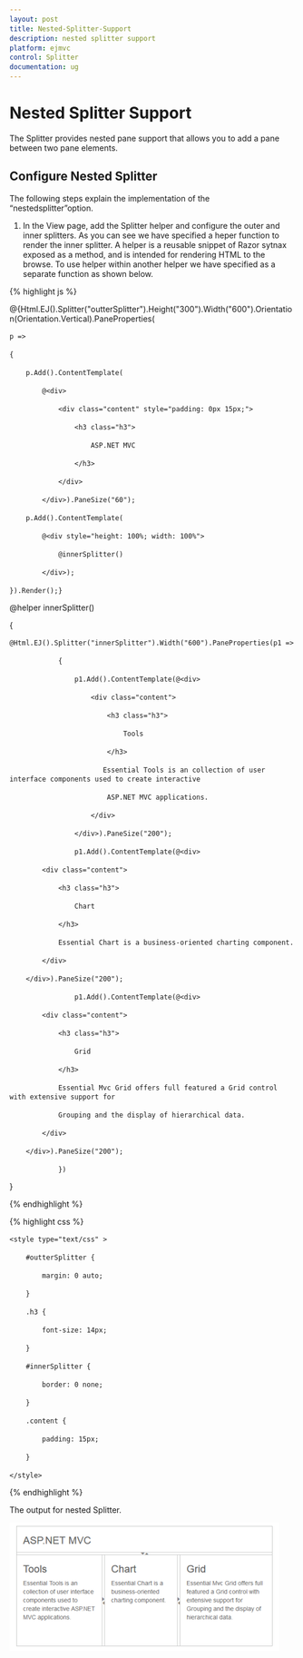 ```yaml
---
layout: post
title: Nested-Splitter-Support
description: nested splitter support
platform: ejmvc
control: Splitter
documentation: ug
---
```


# Nested Splitter Support

The Splitter provides nested pane support that allows you to add a pane between two pane elements.

## Configure Nested Splitter

The following steps explain the implementation of the “nestedsplitter”option.

1. In the View page, add the Splitter helper and configure the outer and inner splitters. As you can see we have specified a heper function to render the inner splitter. A helper is a reusable snippet of Razor sytnax exposed as a method, and is intended for rendering HTML to the browse. To use helper within another helper we have specified as a separate function as shown below.


{% highlight js %}



@{Html.EJ().Splitter("outterSplitter").Height("300").Width("600").Orientation(Orientation.Vertical).PaneProperties(

    p =>

    {

        p.Add().ContentTemplate(

            @<div>

                <div class="content" style="padding: 0px 15px;">

                    <h3 class="h3">

                        ASP.NET MVC

                    </h3>

                </div>

            </div>).PaneSize("60");

        p.Add().ContentTemplate(

            @<div style="height: 100%; width: 100%">

                @innerSplitter()

            </div>);

    }).Render();}



@helper innerSplitter()

{

    @Html.EJ().Splitter("innerSplitter").Width("600").PaneProperties(p1 =>

                {

                    p1.Add().ContentTemplate(@<div>

                        <div class="content">

                            <h3 class="h3">

                                Tools

                            </h3>

                           Essential Tools is an collection of user interface components used to create interactive

                            ASP.NET MVC applications.

                        </div>

                    </div>).PaneSize("200");

                    p1.Add().ContentTemplate(@<div>

            <div class="content">

                <h3 class="h3">

                    Chart

                </h3>

                Essential Chart is a business-oriented charting component.

            </div>

        </div>).PaneSize("200");

                    p1.Add().ContentTemplate(@<div>

            <div class="content">

                <h3 class="h3">

                    Grid

                </h3>

                Essential Mvc Grid offers full featured a Grid control with extensive support for

                Grouping and the display of hierarchical data.

            </div>

        </div>).PaneSize("200");

                })

}

{% endhighlight %}

{% highlight css %}



    <style type="text/css" >

        #outterSplitter {

            margin: 0 auto;

        }

        .h3 {

            font-size: 14px;

        }

        #innerSplitter {

            border: 0 none;

        }

        .content {

            padding: 15px;

        }

    </style>



{% endhighlight %}

The output for nested Splitter.



![](Nested-Splitter-Support_images/Nested-Splitter-Support_img1.png)




